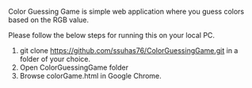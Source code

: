 Color Guessing Game is simple web application where you guess colors based on the RGB value.


Please follow the below steps for running this on your local PC.
1. git clone https://github.com/ssuhas76/ColorGuessingGame.git in a folder of your choice.
2. Open ColorGuessingGame folder
3. Browse colorGame.html in Google Chrome.
